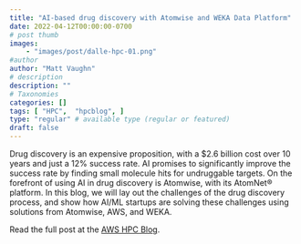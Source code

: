 ```yaml
---
title: "AI-based drug discovery with Atomwise and WEKA Data Platform"
date: 2022-04-12T00:00:00-0700
# post thumb
images:
    - "images/post/dalle-hpc-01.png"
#author
author: "Matt Vaughn"
# description
description: ""
# Taxonomies
categories: []
tags: [ "HPC",  "hpcblog", ]
type: "regular" # available type (regular or featured)
draft: false
---
```


Drug discovery is an expensive proposition, with a $2.6 billion cost over 10 years and just a 12% success rate. AI promises to significantly improve the success rate by finding small molecule hits for undruggable targets. On the forefront of using AI in drug discovery is Atomwise, with its AtomNet® platform. In this blog, we will lay out the challenges of the drug discovery process, and show how AI/ML startups are solving these challenges using solutions from Atomwise, AWS, and WEKA.

Read the full post at the [AWS HPC Blog](https://aws.amazon.com/blogs/hpc/ai-based-drug-discovery-with-atomwise-and-weka-data-platform/).

